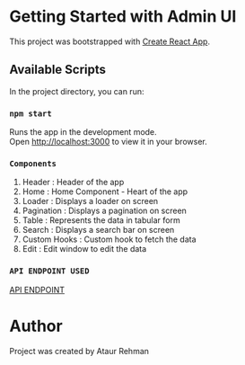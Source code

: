# Getting Started with Admin UI

This project was bootstrapped with [Create React App](https://github.com/facebook/create-react-app).

## Available Scripts

In the project directory, you can run:

### `npm start`

Runs the app in the development mode.  
Open [http://localhost:3000](http://localhost:3000) to view it in your browser.

### `Components`

1) Header  : Header of the app
2) Home    : Home Component  - Heart of the app
3) Loader  : Displays a loader on screen
4) Pagination : Displays a pagination on screen
5) Table : Represents the data in tabular form
6) Search : Displays a search bar on screen
7) Custom Hooks :  Custom hook to fetch the data
8) Edit : Edit window to edit the data


### `API ENDPOINT USED`

[API ENDPOINT](https://geektrust.s3-ap-southeast-1.amazonaws.com/adminui-problem/members.json)

# Author

Project was created by Ataur Rehman

